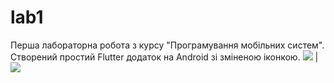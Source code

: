 # lab1

Перша лабораторна робота з курсу "Програмування мобільних систем". Створений простий Flutter додаток на Android зі зміненою іконкою.
![](https://imgur.com/a/D29HVl3)  |  ![](https://imgur.com/nQACrBt)



